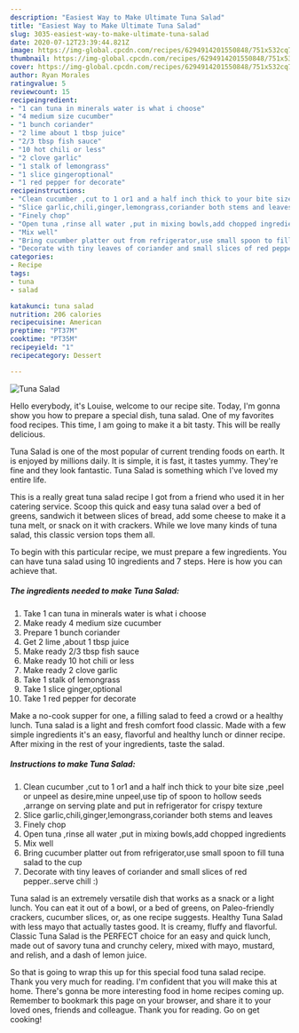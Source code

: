 ```yaml
---
description: "Easiest Way to Make Ultimate Tuna Salad"
title: "Easiest Way to Make Ultimate Tuna Salad"
slug: 3035-easiest-way-to-make-ultimate-tuna-salad
date: 2020-07-12T23:39:44.821Z
image: https://img-global.cpcdn.com/recipes/6294914201550848/751x532cq70/tuna-salad-recipe-main-photo.jpg
thumbnail: https://img-global.cpcdn.com/recipes/6294914201550848/751x532cq70/tuna-salad-recipe-main-photo.jpg
cover: https://img-global.cpcdn.com/recipes/6294914201550848/751x532cq70/tuna-salad-recipe-main-photo.jpg
author: Ryan Morales
ratingvalue: 5
reviewcount: 15
recipeingredient:
- "1 can tuna in minerals water is what i choose"
- "4 medium size cucumber"
- "1 bunch coriander"
- "2 lime about 1 tbsp juice"
- "2/3 tbsp fish sauce"
- "10 hot chili or less"
- "2 clove garlic"
- "1 stalk of lemongrass"
- "1 slice gingeroptional"
- "1 red pepper for decorate"
recipeinstructions:
- "Clean cucumber ,cut to 1 or1 and a half inch thick to your bite size ,peel or unpeel as desire,mine unpeel,use tip of spoon to hollow seeds ,arrange on serving plate and put in refrigerator for crispy texture"
- "Slice garlic,chili,ginger,lemongrass,coriander both stems and leaves"
- "Finely chop"
- "Open tuna ,rinse all water ,put in mixing bowls,add chopped ingredients"
- "Mix well"
- "Bring cucumber platter out from refrigerator,use small spoon to fill tuna salad to the cup"
- "Decorate with tiny leaves of coriander and small slices of red pepper..serve chill :)"
categories:
- Recipe
tags:
- tuna
- salad

katakunci: tuna salad 
nutrition: 206 calories
recipecuisine: American
preptime: "PT37M"
cooktime: "PT35M"
recipeyield: "1"
recipecategory: Dessert

---
```



![Tuna Salad](https://img-global.cpcdn.com/recipes/6294914201550848/751x532cq70/tuna-salad-recipe-main-photo.jpg)

Hello everybody, it's Louise, welcome to our recipe site. Today, I'm gonna show you how to prepare a special dish, tuna salad. One of my favorites food recipes. This time, I am going to make it a bit tasty. This will be really delicious.

Tuna Salad is one of the most popular of current trending foods on earth. It is enjoyed by millions daily. It is simple, it is fast, it tastes yummy. They're fine and they look fantastic. Tuna Salad is something which I've loved my entire life.

This is a really great tuna salad recipe I got from a friend who used it in her catering service. Scoop this quick and easy tuna salad over a bed of greens, sandwich it between slices of bread, add some cheese to make it a tuna melt, or snack on it with crackers. While we love many kinds of tuna salad, this classic version tops them all.


To begin with this particular recipe, we must prepare a few ingredients. You can have tuna salad using 10 ingredients and 7 steps. Here is how you can achieve that.

<!--inarticleads1-->

##### The ingredients needed to make Tuna Salad:

1. Take 1 can tuna in minerals water is what i choose
1. Make ready 4 medium size cucumber
1. Prepare 1 bunch coriander
1. Get 2 lime ,about 1 tbsp juice
1. Make ready 2/3 tbsp fish sauce
1. Make ready 10 hot chili or less
1. Make ready 2 clove garlic
1. Take 1 stalk of lemongrass
1. Take 1 slice ginger,optional
1. Take 1 red pepper for decorate


Make a no-cook supper for one, a filling salad to feed a crowd or a healthy lunch. Tuna salad is a light and fresh comfort food classic. Made with a few simple ingredients it&#39;s an easy, flavorful and healthy lunch or dinner recipe. After mixing in the rest of your ingredients, taste the salad. 

<!--inarticleads2-->

##### Instructions to make Tuna Salad:

1. Clean cucumber ,cut to 1 or1 and a half inch thick to your bite size ,peel or unpeel as desire,mine unpeel,use tip of spoon to hollow seeds ,arrange on serving plate and put in refrigerator for crispy texture
1. Slice garlic,chili,ginger,lemongrass,coriander both stems and leaves
1. Finely chop
1. Open tuna ,rinse all water ,put in mixing bowls,add chopped ingredients
1. Mix well
1. Bring cucumber platter out from refrigerator,use small spoon to fill tuna salad to the cup
1. Decorate with tiny leaves of coriander and small slices of red pepper..serve chill :)


Tuna salad is an extremely versatile dish that works as a snack or a light lunch. You can eat it out of a bowl, or a bed of greens, on Paleo-friendly crackers, cucumber slices, or, as one recipe suggests. Healthy Tuna Salad with less mayo that actually tastes good. It is creamy, fluffy and flavorful. Classic Tuna Salad is the PERFECT choice for an easy and quick lunch, made out of savory tuna and crunchy celery, mixed with mayo, mustard, and relish, and a dash of lemon juice. 

So that is going to wrap this up for this special food tuna salad recipe. Thank you very much for reading. I'm confident that you will make this at home. There's gonna be more interesting food in home recipes coming up. Remember to bookmark this page on your browser, and share it to your loved ones, friends and colleague. Thank you for reading. Go on get cooking!
